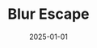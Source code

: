 ---
layout: track
title: Blur Escape
permalink: /tracks/blur-escape/
description: "A StudioRich lo-fi track."
image: /assets/covers/blur-escape.webp
date: 2025-01-01
duration: "140.59"
album: "Stranger Vibes"
mood: [Hopeful]
genre: [lo-fi, experimental, ambient]
---